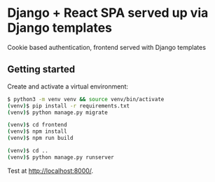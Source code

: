 # Django + React SPA served up via Django templates

Cookie based authentication, frontend served with Django templates

## Getting started

Create and activate a virtual environment:

```sh
$ python3 -m venv venv && source venv/bin/activate
(venv)$ pip install -r requirements.txt
(venv)$ python manage.py migrate

(venv)$ cd frontend
(venv)$ npm install
(venv)$ npm run build

(venv)$ cd ..
(venv)$ python manage.py runserver
```

Test at [http://localhost:8000/](http://localhost:8000/).
